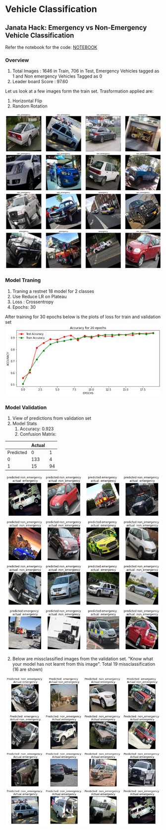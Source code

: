 # Vehicle Classification
## Janata Hack: Emergency vs Non-Emergency Vehicle Classification
Refer the notebook for the code:
[NOTEBOOK](https://github.com/prarthananbhat/vehicle_classification/blob/master/vehicle_classification_submission.ipynb)

### Overview
1. Total Images : 1646 in Train, 706 in Test, Emergency Vehicles tagged as 1 and Non emergency Vehicles Tagged as 0
2. Leader board Score : 97.60

Let us look at a few images form the train set.
Trasformation applied are:
1. Horizontal Flip
2. Random Rotation

![raw images](https://github.com/prarthananbhat/vehicle_classification/blob/master/raw%20data.png?raw=true "Raw Data")

### Model Traning

1. Traning a restnet 18 model for 2 classes
2. Use Reduce LR on Plateau
3. Loss : Crossentropy
4. Epochs: 30

After training for 30 epochs below is the plots of loss for train and validation set
![loss curves](https://github.com/prarthananbhat/vehicle_classification/blob/master/loss%20curves.png?raw=true "Loss Curves")

### Model Validation
1. View of predictions from validation set
2. Model Stats
    1. Accuracy: 0.923
    2. Confusion Matrix: 

|           | Actual |    |
|-----------|--------|----|
| Predicted | 0      | 1  |
| 0         | 133    | 4  | 
| 1         | 15     | 94 |

![sample validation](https://github.com/prarthananbhat/vehicle_classification/blob/master/sample%20validations.png?raw=true "Sample Images form Validation Set")

2. Below are missclassified images from the validation set. "Know what your model has not learnt from this image". 
Total 19 missclassification (16 are shown)

![misclassification](https://github.com/prarthananbhat/vehicle_classification/blob/master/miss%20classified%20images.png?raw=true "Misclassified images")




